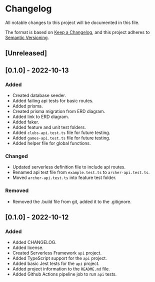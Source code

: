 # Changelog
All notable changes to this project will be documented in this file.

The format is based on [Keep a Changelog](https://keepachangelog.com/en/1.0.0/),
and this project adheres to [Semantic Versioning](https://semver.org/spec/v2.0.0.html).

## [Unreleased]

## [0.1.0] - 2022-10-13
### Added
- Created database seeder.
- Added failing api tests for basic routes.
- Added prisma.
- Created prisma migration from ERD diagram.
- Added link to ERD diagram.
- Added faker.
- Added feature and unit test folders.
- Added `clubs-api.test.ts` file for future testing.
- Added `games-api.test.ts` file for future testing.
- Added helper file for global functions.

### Changed
- Updated serverless definition file to include api routes.
- Renamed api test file from `example.test.ts` to `archer-api.test.ts`.
- Moved `archer-api.test.ts` into feature test folder.

### Removed
- Removed the .build file from git, added it to the .gitignore.

## [0.1.0] - 2022-10-12
### Added
- Added CHANGELOG.
- Added license.
- Created Serverless Framework `api` project.
- Added TypeScript support for the `api` project.
- Added basic Jest tests for the `api` project.
- Added project information to the `README.md` file.
- Added Github Actions pipeline job to run `api` tests.